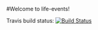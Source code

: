 #Welcome to life-events!

Travis build status: [![Build Status](https://travis-ci.org/gmacciocca/life-events.svg?branch=master)](https://travis-ci.org/gmacciocca/life-events)
